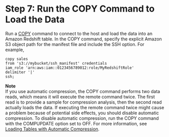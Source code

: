 # Step 7: Run the COPY Command to Load the Data<a name="load-from-host-steps-run-copy"></a>

Run a [COPY](r_COPY.md) command to connect to the host and load the data into an Amazon Redshift table\. In the COPY command, specify the explicit Amazon S3 object path for the manifest file and include the SSH option\. For example, 

```
copy sales
from 's3://mybucket/ssh_manifest' credentials 
iam_role 'arn:aws:iam::0123456789012:role/MyRedshiftRole'
delimiter '|'
ssh;
```

**Note**  
If you use automatic compression, the COPY command performs two data reads, which means it will execute the remote command twice\. The first read is to provide a sample for compression analysis, then the second read actually loads the data\. If executing the remote command twice might cause a problem because of potential side effects, you should disable automatic compression\. To disable automatic compression, run the COPY command with the COMPUPDATE option set to OFF\. For more information, see [Loading Tables with Automatic Compression](c_Loading_tables_auto_compress.md)\. 